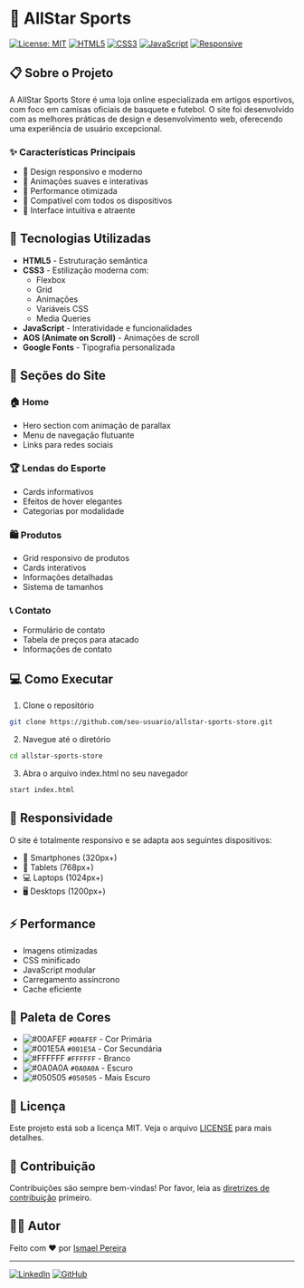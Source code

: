 # 🏀 AllStar Sports

[![License: MIT](https://img.shields.io/badge/License-MIT-yellow.svg)](https://opensource.org/licenses/MIT)
[![HTML5](https://img.shields.io/badge/HTML5-E34F26?style=for-the-badge&logo=html5&logoColor=white)](https://developer.mozilla.org/en-US/docs/Web/HTML)
[![CSS3](https://img.shields.io/badge/CSS3-1572B6?style=for-the-badge&logo=css3&logoColor=white)](https://developer.mozilla.org/en-US/docs/Web/CSS)
[![JavaScript](https://img.shields.io/badge/JavaScript-F7DF1E?style=for-the-badge&logo=javascript&logoColor=black)](https://developer.mozilla.org/en-US/docs/Web/JavaScript)
[![Responsive](https://img.shields.io/badge/Responsive-Design-blue?style=for-the-badge&logo=google-chrome&logoColor=white)](https://www.w3.org/TR/css3-mediaqueries/)

## 📋 Sobre o Projeto

A AllStar Sports Store é uma loja online especializada em artigos esportivos, com foco em camisas oficiais de basquete e futebol. O site foi desenvolvido com as melhores práticas de design e desenvolvimento web, oferecendo uma experiência de usuário excepcional.

### ✨ Características Principais

- 🎯 Design responsivo e moderno
- 🌟 Animações suaves e interativas
- 🏃 Performance otimizada
- 📱 Compatível com todos os dispositivos
- 🎨 Interface intuitiva e atraente

## 🚀 Tecnologias Utilizadas

- **HTML5** - Estruturação semântica
- **CSS3** - Estilização moderna com:
  - Flexbox
  - Grid
  - Animações
  - Variáveis CSS
  - Media Queries
- **JavaScript** - Interatividade e funcionalidades
- **AOS (Animate on Scroll)** - Animações de scroll
- **Google Fonts** - Tipografia personalizada

## 🎯 Seções do Site

### 🏠 Home
- Hero section com animação de parallax
- Menu de navegação flutuante
- Links para redes sociais

### 🏆 Lendas do Esporte
- Cards informativos
- Efeitos de hover elegantes
- Categorias por modalidade

### 🛍️ Produtos
- Grid responsivo de produtos
- Cards interativos
- Informações detalhadas
- Sistema de tamanhos

### 📞 Contato
- Formulário de contato
- Tabela de preços para atacado
- Informações de contato

## 💻 Como Executar

1. Clone o repositório
```bash
git clone https://github.com/seu-usuario/allstar-sports-store.git
```

2. Navegue até o diretório
```bash
cd allstar-sports-store
```

3. Abra o arquivo index.html no seu navegador
```bash
start index.html
```

## 📱 Responsividade

O site é totalmente responsivo e se adapta aos seguintes dispositivos:

- 📱 Smartphones (320px+)
- 📱 Tablets (768px+)
- 💻 Laptops (1024px+)
- 🖥️ Desktops (1200px+)

## ⚡ Performance

- Imagens otimizadas
- CSS minificado
- JavaScript modular
- Carregamento assíncrono
- Cache eficiente

## 🎨 Paleta de Cores

- ![#00AFEF](https://via.placeholder.com/15/00AFEF/000000?text=+) `#00AFEF` - Cor Primária
- ![#001E5A](https://via.placeholder.com/15/001E5A/000000?text=+) `#001E5A` - Cor Secundária
- ![#FFFFFF](https://via.placeholder.com/15/FFFFFF/000000?text=+) `#FFFFFF` - Branco
- ![#0A0A0A](https://via.placeholder.com/15/0A0A0A/000000?text=+) `#0A0A0A` - Escuro
- ![#050505](https://via.placeholder.com/15/050505/000000?text=+) `#050505` - Mais Escuro

## 📝 Licença

Este projeto está sob a licença MIT. Veja o arquivo [LICENSE](LICENSE) para mais detalhes.

## 🤝 Contribuição

Contribuições são sempre bem-vindas! Por favor, leia as [diretrizes de contribuição](CONTRIBUTING.md) primeiro.

## 👨‍💻 Autor

Feito com ❤️ por [Ismael Pereira](https://github.com/ismapereira)

---
  
  [![LinkedIn](https://img.shields.io/badge/LinkedIn-0077B5?style=for-the-badge&logo=linkedin&logoColor=white)](https://www.linkedin.com/in/ismael-pereira-feitosa-ba2aa91a9/)
  [![GitHub](https://img.shields.io/badge/GitHub-100000?style=for-the-badge&logo=github&logoColor=white)](https://github.com/ismapereira)
</div>
